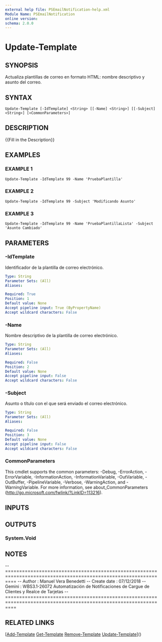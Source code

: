 ```yaml
---
external help file: PSEmailNotification-help.xml
Module Name: PSEmailNotification
online version:
schema: 2.0.0
---
```


# Update-Template

## SYNOPSIS
Actualiza plantillas de correo en formato HTML: nombre descriptivo y asunto del correo.

## SYNTAX

```
Update-Template [-IdTemplate] <String> [[-Name] <String>] [[-Subject] <String>] [<CommonParameters>]
```

## DESCRIPTION
{{Fill in the Description}}

## EXAMPLES

### EXAMPLE 1
```
Update-Template -IdTemplate 99 -Name 'PruebaPlantilla'
```

### EXAMPLE 2
```
Update-Template -IdTemplate 99 -Subject 'Modificando Asunto'
```

### EXAMPLE 3
```
Update-Template -IdTemplate 99 -Name 'PruebaPlantillaLista' -Subject 'Asunto Cambiado'
```

## PARAMETERS

### -IdTemplate
Identificador de la plantilla de correo electrónico.

```yaml
Type: String
Parameter Sets: (All)
Aliases:

Required: True
Position: 1
Default value: None
Accept pipeline input: True (ByPropertyName)
Accept wildcard characters: False
```

### -Name
Nombre descriptivo de la plantilla de correo electrónico.

```yaml
Type: String
Parameter Sets: (All)
Aliases:

Required: False
Position: 2
Default value: None
Accept pipeline input: False
Accept wildcard characters: False
```

### -Subject
Asunto o título con el que será enviado el correo electrónico.

```yaml
Type: String
Parameter Sets: (All)
Aliases:

Required: False
Position: 3
Default value: None
Accept pipeline input: False
Accept wildcard characters: False
```

### CommonParameters
This cmdlet supports the common parameters: -Debug, -ErrorAction, -ErrorVariable, -InformationAction, -InformationVariable, -OutVariable, -OutBuffer, -PipelineVariable, -Verbose, -WarningAction, and -WarningVariable.
For more information, see about_CommonParameters (http://go.microsoft.com/fwlink/?LinkID=113216).

## INPUTS

## OUTPUTS

### System.Void
## NOTES
-- ================================================================================================================
-- Author       : Manuel Vera Benedetti
-- Create date  : 07/12/2018
-- Gemini       : WBS3.1-26072 Automatización de Notificaciones de Cargue de Clientes y Realce de Tarjetas
-- ================================================================================================================

## RELATED LINKS

[[Add-Template](Add-Template.md)
[Get-Template](Get-Template.md)
[Remove-Template](Remove-Template.md)
[Update-Template](Update-Template.md)]()

